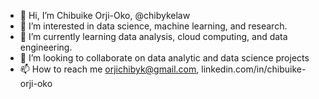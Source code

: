 - 👋 Hi, I’m Chibuike Orji-Oko, @chibykelaw
- 👀 I’m interested in data science, machine learning, and research.
- 🌱 I’m currently learning data analysis, cloud computing, and data engineering.
- 💞️ I’m looking to collaborate on data analytic and data science projects
- 📫 How to reach me orjichibyk@gmail.com, linkedin.com/in/chibuike-orji-oko

<!---
chibykelaw/chibykelaw is a ✨ special ✨ repository because its `README.md` (this file) appears on your GitHub profile.
You can click the Preview link to take a look at your changes.
--->
